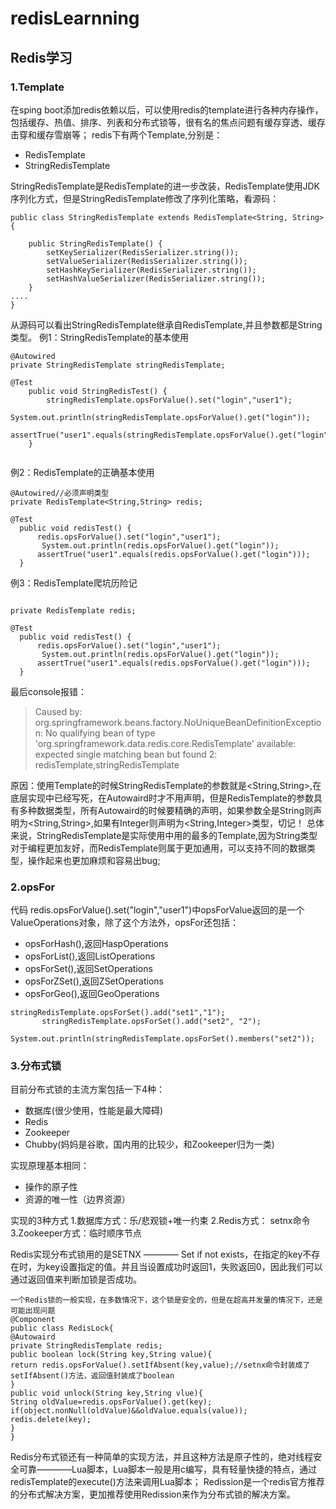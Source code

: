 # redisLearnning
## Redis学习

### 1.Template
在sping boot添加redis依赖以后，可以使用redis的template进行各种内存操作，包括缓存、热值、排序、列表和分布式锁等，很有名的焦点问题有缓存穿透、缓存击穿和缓存雪崩等；
redis下有两个Template,分别是：
* RedisTemplate
* StringRedisTemplate

StringRedisTemplate是RedisTemplate的进一步改装，RedisTemplate使用JDK序列化方式，但是StringRedisTemplate修改了序列化策略，看源码：
```
public class StringRedisTemplate extends RedisTemplate<String, String> {

	public StringRedisTemplate() {
		setKeySerializer(RedisSerializer.string());
		setValueSerializer(RedisSerializer.string());
		setHashKeySerializer(RedisSerializer.string());
		setHashValueSerializer(RedisSerializer.string());
	}
....
}
```

从源码可以看出StringRedisTemplate继承自RedisTemplate,并且参数都是String类型。
例1：StringRedisTemplate的基本使用
```
@Autowired
private StringRedisTemplate stringRedisTemplate;

@Test
	public void StringRedisTest() {
		stringRedisTemplate.opsForValue().set("login","user1");
		 System.out.println(stringRedisTemplate.opsForValue().get("login"));
		assertTrue("user1".equals(stringRedisTemplate.opsForValue().get("login")));
	}
  
  ```
  例2：RedisTemplate的正确基本使用
  ```
 @Autowired//必须声明类型
private RedisTemplate<String,String> redis;

@Test
	public void redisTest() {
		redis.opsForValue().set("login","user1");
		 System.out.println(redis.opsForValue().get("login"));
		assertTrue("user1".equals(redis.opsForValue().get("login")));
	}
  ```
  例3：RedisTemplate爬坑历险记
  ```

private RedisTemplate redis;

@Test
	public void redisTest() {
		redis.opsForValue().set("login","user1");
		 System.out.println(redis.opsForValue().get("login"));
		assertTrue("user1".equals(redis.opsForValue().get("login")));
	}
  ```
  最后console报错：
  >Caused by: org.springframework.beans.factory.NoUniqueBeanDefinitionException: No qualifying bean of type 'org.springframework.data.redis.core.RedisTemplate<?, ?>' available: expected single matching bean but found 2: redisTemplate,stringRedisTemplate
  
  原因：使用Template的时候StringRedisTemplate的参数就是<String,String>,在底层实现中已经写死，在Autowaird时才不用声明，但是RedisTemplate的参数具有多种数据类型，所有Autowaird的时候要精确的声明，如果参数全是String则声明为<String,String>,如果有Integer则声明为<String,Integer>类型，切记！
总体来说，StringRedisTemplate是实际使用中用的最多的Template,因为String类型对于编程更加友好，而RedisTemplate则属于更加通用，可以支持不同的数据类型，操作起来也更加麻烦和容易出bug;
### 2.opsFor
代码 redis.opsForValue().set("login","user1")中opsForValue返回的是一个ValueOperations对象，除了这个方法外，opsFor还包括：
* opsForHash(),返回HaspOperations
* opsForList(),返回ListOperations
* opsForSet(),返回SetOperations
* opsForZSet(),返回ZSetOperations
* opsForGeo(),返回GeoOperations

 ```
stringRedisTemplate.opsForSet().add("set1","1");
		stringRedisTemplate.opsForSet().add("set2", "2");
	System.out.println(stringRedisTemplate.opsForSet().members("set2"));
 ```
### 3.分布式锁
目前分布式锁的主流方案包括一下4种：
* 数据库(很少使用，性能是最大障碍)
* Redis
* Zookeeper
* Chubby(妈妈是谷歌，国内用的比较少，和Zookeeper归为一类)

实现原理基本相同：
* 操作的原子性
* 资源的唯一性（边界资源）

实现的3种方式
1.数据库方式：乐/悲观锁+唯一约束
2.Redis方式： setnx命令
3.Zookeeper方式：临时顺序节点

Redis实现分布式锁用的是SETNX ———— Set if not exists，在指定的key不存在时，为key设置指定的值。并且当设置成功时返回1，失败返回0，因此我们可以通过返回值来判断加锁是否成功。
 ```
 一个Redis锁的一般实现，在多数情况下，这个锁是安全的，但是在超高并发量的情况下，还是可能出现问题
 @Component
 public class RedisLock{
 @Autowaird
 private StringRedisTemplate redis;
 public boolean lock(String key,String value){
 return redis.opsForValue().setIfAbsent(key,value);//setnx命令封装成了setIfAbsent()方法，返回值封装成了boolean
 }
 public void unlock(String key,String vlue){
 String oldValue=redis.opsForValue().get(key);
 if(object.nonNull(oldValue)&&oldValue.equals(value));
 redis.delete(key);
 }
 }
 
  ```
  Redis分布式锁还有一种简单的实现方法，并且这种方法是原子性的，绝对线程安全可靠————Lua脚本，Lua脚本一般是用c编写，具有轻量快捷的特点，通过redisTemplate的execute()方法来调用Lua脚本；
  Redission是一个redis官方推荐的分布式解决方案，更加推荐使用Redission来作为分布式锁的解决方案。
